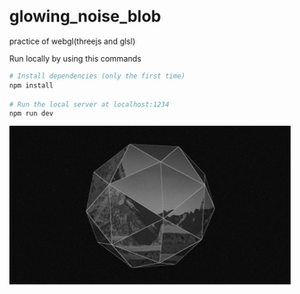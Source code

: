 # glowing_noise_blob
practice of webgl(threejs and glsl)

Run locally by using this commands

```bash
# Install dependencies (only the first time)
npm install

# Run the local server at localhost:1234
npm run dev

```

![](./ss1.png) <br>
